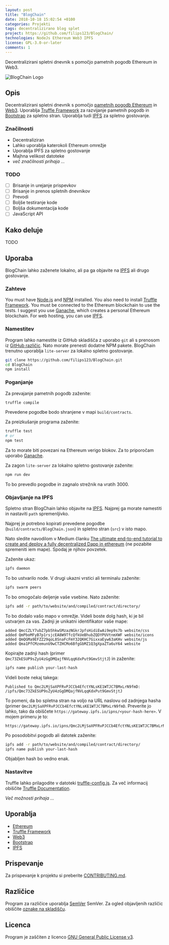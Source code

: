 ```yaml
---
layout: post
title: "BlogChain"
date: 2018-10-18 15:02:54 +0100
categories: Projekti
tags: decentralizirano blog splet
project: https://github.com/filips123/BlogChain/
technologies: NodeJs Ethereum Web3 IPFS
license: GPL-3.0-or-later
comments: 1
---
```


Decentralizirani spletni dnevnik s pomočjo pametnih pogodb Ethereum in Web3.

<!--more-->

![BlogChain Logo](https://vectr.com/filips123/b1Bzz8jXxa.png?width=500&height=100&select=b1Bzz8jXxapage0)

## Opis

Decentralizirani spletni dnevnik s pomočjo [pametnih pogodb Ethereum](https://www.ethereum.org) in [Web3](https://github.com/ethereum/web3.js). Uporablja [Truffle Framework](http://truffleframework.com) za razvijanje pametnih pogodb in [Bootstrap](https://getbootstrap.com) za spletno stran. Uporablja tudi [IPFS](https://ipfs.io) za spletno gostovanje.

### Značilnosti

- Decentraliziran
- Lahko uporablja katerokoli Ethereum omrežje
- Uporablja IPFS za spletno gostovanje
- Majhna velikost datoteke
- *več značilnosti prihaja ...*

### TODO

- [ ] Brisanje in urejanje prispevkov
- [ ] Brisanje in prenos spletnih dnevnikov
- [ ] Prevodi
- [ ] Boljše testiranje kode
- [ ] Boljša dokumentacija kode
- [ ] JavaScript API

## Kako deluje

TODO

## Uporaba

BlogChain lahko zaženete lokalno, ali pa ga objavite na [IPFS](https://ipfs.io) ali drugo gostovanje.

### Zahteve

You must have [Node.js](https://nodejs.org) and [NPM](https://www.npmjs.com) installed. You also need to install [Truffle Framework](http://truffleframework.com).
You must be connected to the Ethereum blockchain to use the tests. I suggest you use [Ganache](http://truffleframework.com/ganache), which creates a personal Ethereum blockchain.
For web hosting, you can use [IPFS](https://ipfs.io).

### Namestitev

Program lahko namestite iz GitHub skladišča z uporabo `git` ali s prenosom iz [GitHub različic](https://github.com/filips123/BlogChain/releases).
Nato morate prenesti dodatne NPM pakete. BlogChain trenutno uporablja `lite-server` za lokalno spletno gostovanje.

```bash
git clone https://github.com/filips123/BlogChain.git
cd BlogChain
npm install
```

### Poganjanje

Za prevajanje pametnih pogodb zaženite:

```bash
truffle compile
```

Prevedene pogodbe bodo shranjene v mapi `build/contracts`.

Za preizkušanje programa zaženite:

```bash
truffle test
# or
npm test
```

Za to morate biti povezani na Ethereum verigo blokov. Za to priporočam uporabo [Ganache](http://truffleframework.com/ganache).

Za zagon `lite-server` za lokalno spletno gostovanje zaženite:

```bash
npm run dev
```

To bo prevedlo pogodbe in zagnalo strežnik na vratih 3000.

### Objavljanje na IPFS

Spletno stran BlogChain lahko objavite na [IPFS](https://ipfs.io). Najprej ga morate namestiti in nastaviti `path` spremenljivko.

Najprej je potrebno kopirati prevedene pogodbe (`build/contracts/BlogChain.json`) in spletno stran (`src`) v isto mapo.

Nato sledite navodilom v Medium članku [The ultimate end-to-end tutorial to create and deploy a fully decentralized Dapp in ethereum](https://medium.com/@merunasgrincalaitis/the-ultimate-end-to-end-tutorial-to-create-and-deploy-a-fully-descentralized-dapp-in-ethereum-18f0cf6d7e0e#6513) (ne pozabite spremeniti iem mape). Spodaj je njihov povzetek.

Zaženite ukaz:

```bash
ipfs daemon
```

To bo ustvarilo node. V drugi ukazni vrstici ali terminalu zaženite:

```bash
ipfs swarm peers
```

To bo omogočalo deljenje vaše vsebine. Nato zaženite:

```bash
ipfs add -r path/to/website/and/compiled/contract/directory/
```

To bo dodalo vašo mapo v omrežje. Videli boste dolg hash, ki je bil ustvarjen za vas. Zadnji je unikatni identifikator vaše mape:

```
added QmcCZLY7ubZ7pb5hkwSMzazNGkrJpfsHidiEwAi9ep9s7b website/css
added QmPboMFyB7p1rsjcEA8W9TfcQfkUeBhubZQDYPUVtnmXWF website/icons
added QmQGMa9EFZZ29qoL8SnaFcFmY32QKHC7GixxaEyw63aKHv website/js
added Qma1PfCMzemunU9wCTZHCMo6BfgGbMZ1Q3gXpaZTa6uY64 website
```

Kopirajte zadnji hash (primer `Qmc73ZkESUP9sZyU4zGgDMQajfNVLqqKdxPut9GmvStjtJ`) in zaženite:

```bash
ipfs name publish your-last-hash
```

Videli boste nekaj takega:

```
Published to Qmc2LMjSaXPFRvPJCCb4EfctYNLsKE1WTJC7BMxLrN9fmD: /ipfs/Qmc73ZkESUP9sZyU4zGgDMQajfNVLqqKdxPut9GmvStjtJ
```

To pomeni, da bo spletna stran na voljo na URL naslovu od zadnjega hasha (primer `Qmc2LMjSaXPFRvPJCCb4EfctYNLsKE1WTJC7BMxLrN9fmD`. Preverite jo lahko, tako da obiščete `https://gateway.ipfs.io/ipns/<your-hash-here>`.
V mojem primeru je to:

```
https://gateway.ipfs.io/ipns/Qmc2LMjSaXPFRvPJCCb4EfctYNLsKE1WTJC7BMxLrN9fmD
```

Po posodobitvi pogodb ali datotek zaženite:

```bash
ipfs add -r path/to/website/and/compiled/contract/directory/
ipfs name publish your-last-hash
```

Objabljen hash bo vedno enak.

### Nastavitve

Truffle lahko prilagodite v datoteki [truffle-config.js](https://github.com/filips123/BlogChain/blob/master/truffle-config.js). Za več informacij obiščite [Truffle Documentation](http://truffleframework.com/docs/advanced/configuration).

*Več možnosti prihaja ...*

## Uporablja

- [Ethereum](https://www.ethereum.org)
- [Truffle Framework](http://truffleframework.com)
- [Web3](https://github.com/ethereum/web3.js)
- [Bootstrap](https://getbootstrap.com)
- [IPFS](https://ipfs.io)

## Prispevanje

Za prispevanje k projektu si preberite [CONTRIBUTING.md](https://github.com/filips123/BlogChain/blob/master/CONTRIBUTING.md).

## Različice

Program za različice uporablja [SemVer](http://semver.org) SemVer. Za ogled objavljenih različic obiščite [oznake na skladišču](https://github.com/filips123/BlogChain/tags).

## Licenca

Program je zaščiten z licenco [GNU General Public License v3](https://www.gnu.org/licenses/gpl-3.0.en.html).

